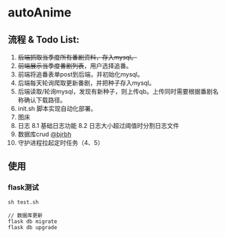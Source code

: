 # autoAnime

## 流程 & Todo List:
1. ~~后端抓取当季度所有番剧资料，存入mysql。~~
2. ~~前端展示当季度番剧列表~~，用户选择追番。
3. 前端将追番表单post到后端，并初始化mysql。
4. 后端每天轮询爬取更新番剧，并把种子存入mysql。
5. 后端读取/轮询mysql，发现有新种子，则上传qb。上传同时需要根据番剧名称确认下载路径。
6. init.sh 脚本实现自动化部署。
7. 图床
8. 日志
   8.1 基础日志功能
   8.2 日志大小超过阈值时分割日志文件
10. 数据库crud [@bjrbh](https://github.com/bjrbh)
11. 守护进程拉起定时任务（4、5）

## 使用
### flask测试
```
sh test.sh

// 数据库更新
flask db migrate
flask db upgrade
```
